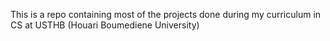 This is a repo containing most of the projects done during my curriculum in CS at USTHB (Houari Boumediene University)